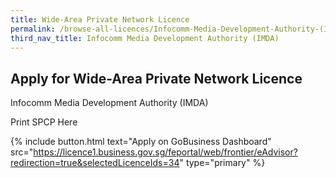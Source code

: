 ```yaml
---
title: Wide-Area Private Network Licence
permalink: /browse-all-licences/Infocomm-Media-Development-Authority-(IMDA)/Wide-Area-Private-Network-Licence
third_nav_title: Infocomm Media Development Authority (IMDA)
---
```


## Apply for Wide-Area Private Network Licence

Infocomm Media Development Authority (IMDA)

Print SPCP Here

{% include button.html text="Apply on GoBusiness Dashboard" src="https://licence1.business.gov.sg/feportal/web/frontier/eAdvisor?redirection=true&selectedLicenceIds=34" type="primary" %}
